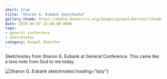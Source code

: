 ```yaml
---
short: true
title: "Sharon G. Eubank sketchnote"
gallery_thumb: https://media.bennorris.org/images/gospelsketcher/thumbs/apr-19-4-eubank.jpg
date: 2019-04-07 15:00:00-0600
tags:
- general conference
- sketchnotes
category: Gospel Sketcher
---
```


Sketchnotes from Sharon G. Eubank at General Conference. This came like a love note from God to me today.

![Sharon G. Eubank sketchnotes](https://media.bennorris.org/images/gospelsketcher/general-conference/apr-2019/apr-19-4-eubank.jpg){:loading="lazy"}
